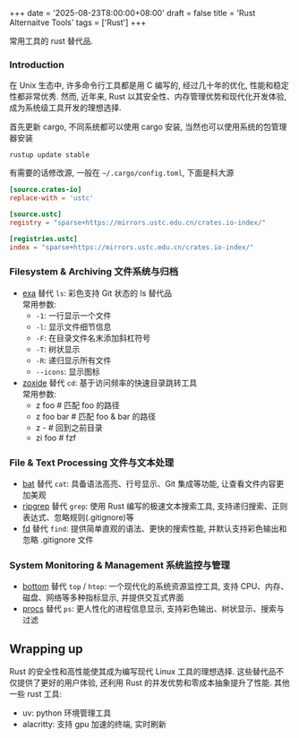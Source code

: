 +++
date = '2025-08-23T8:00:00+08:00'
draft = false
title = 'Rust Alternaitve Tools'
tags = ['Rust']
+++

常用工具的 rust 替代品.

### Introduction

在 Unix 生态中, 许多命令行工具都是用 C 编写的, 经过几十年的优化, 性能和稳定性都非常优秀.
然而, 近年来, Rust 以其安全性、内存管理优势和现代化开发体验, 成为系统级工具开发的理想选择.

首先更新 cargo, 不同系统都可以使用 cargo 安装, 当然也可以使用系统的包管理器安装

```
rustup update stable
```

有需要的话修改源, 一般在 `~/.cargo/config.toml`, 下面是科大源

```toml
[source.crates-io]
replace-with = 'ustc'

[source.ustc]
registry = "sparse+https://mirrors.ustc.edu.cn/crates.io-index/"

[registries.ustc]
index = "sparse+https://mirrors.ustc.edu.cn/crates.io-index/"
```

### Filesystem & Archiving 文件系统与归档

- [exa](https://github.com/ogham/exa) 替代 `ls`: 彩色支持 Git 状态的 ls 替代品  
   常用参数:
  - `-1`: 一行显示一个文件
  - `-l`: 显示文件细节信息
  - `-F`: 在目录文件名末添加斜杠符号
  - `-T`: 树状显示
  - `-R`: 递归显示所有文件
  - `--icons`: 显示图标
- [zoxide](https://github.com/ajeetdsouza/zoxide) 替代 `cd`: 基于访问频率的快速目录跳转工具  
   常用参数:
  - z foo # 匹配 foo 的路径
  - z foo bar # 匹配 foo & bar 的路径
  - z - # 回到之前目录
  - zi foo # fzf

### File & Text Processing 文件与文本处理

- [bat](https://github.com/sharkdp/bat?tab=readme-ov-file) 替代 `cat`: 具备语法高亮、行号显示、Git 集成等功能, 让查看文件内容更加美观
- [ripgrep](https://github.com/BurntSushi/ripgrep) 替代 `grep`: 使用 Rust 编写的极速文本搜索工具, 支持递归搜索、正则表达式、忽略规则(.gitignore)等
- [fd](https://github.com/sharkdp/fd) 替代 `find`: 提供简单直观的语法、更快的搜索性能, 并默认支持彩色输出和忽略 .gitignore 文件

### System Monitoring & Management 系统监控与管理

- [bottom](https://github.com/ClementTsang/bottom) 替代 `top` / `htop`: 一个现代化的系统资源监控工具, 支持 CPU、内存、磁盘、网络等多种指标显示, 并提供交互式界面
- [procs](https://github.com/dalance/procs) 替代 `ps`: 更人性化的进程信息显示, 支持彩色输出、树状显示、搜索与过滤

## Wrapping up

Rust 的安全性和高性能使其成为编写现代 Linux 工具的理想选择.
这些替代品不仅提供了更好的用户体验, 还利用 Rust 的并发优势和零成本抽象提升了性能.
其他一些 rust 工具:

- uv: python 环境管理工具
- alacritty: 支持 gpu 加速的终端, 实时刷新
